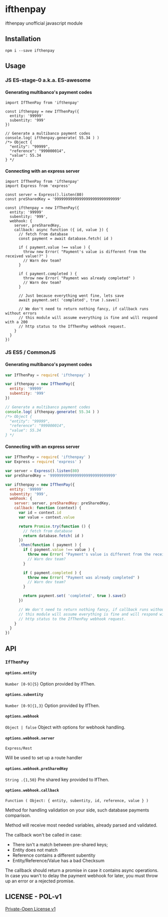 # ifthenpay
ifthenpay unofficial javascript module

## Installation

```
npm i --save ifthenpay
```

## Usage

### JS ES-stage-0 a.k.a. ES-awesome

#### Generating multibanco's payment codes
```es6
import IfThenPay from 'ifthenpay'

const ifthenpay = new IfThenPay({
  entity: '99999'
  subentity: '999'
})

// Generate a multibanco payment codes
console.log( ifthenpay.generate( 55.34 ) )
/*> Object {
  "entity": "99999",
  "reference": "999000014",
  "value": 55.34
} */
```

#### Connecting with an express server
```es6
import IfThenPay from 'ifthenpay'
import Express from 'express'

const server = Express().listen(80)
const preSharedKey = '99999999999999999999999999999'

const ifthenpay = new IfThenPay({
  entity: '99999'
  subentity: '999',
  webhook: {
    server, preSharedKey,
    callback: async function ({ id, value }) {
      // fetch from database
      const payment = await database.fetch( id )

      if ( payment.value !== value ) {
        throw new Error( "Payment's value is different from the received value!?" )
        // Warn dev team?
      }

      if ( payment.completed ) {
        throw new Error( "Payment was already completed" )
        // Warn dev team?
      }

      // Just because everything went fine, lets save
      await payment.set( 'completed', true ).save()

      // We don't need to return nothing fancy, if callback runs without errors
      // this module will assume everything is fine and will respond with a 200
      // http status to the IfThenPay webhook request.
    }
  }
})

```

### JS ES5 / CommonJS


#### Generating multibanco's payment codes
```js
var IfThenPay = require( 'ifthenpay' )

var ifthenpay = new IfThenPay({
  entity: '99999'
  subentity: '999'
})

// Generate a multibanco payment codes
console.log( ifthenpay.generate( 55.34 ) )
/*> Object {
  "entity": "99999",
  "reference": "999000014",
  "value": 55.34
} */
```

#### Connecting with an express server
```js
var IfThenPay = require( 'ifthenpay' )
var Express = require( 'express' )

var server = Express().listen(80)
var preSharedKey = '99999999999999999999999999999'

var ifthenpay = new IfThenPay({
  entity: '99999'
  subentity: '999',
  webhook: {
    server: server, preSharedKey: preSharedKey,
    callback: function (context) {
      var id = context.id
      var value = context.value

      return Promise.try(function () {
        // fetch from database
        return database.fetch( id )
      })
      .then(function ( payment ) {
        if ( payment.value !== value ) {
          throw new Error( "Payment's value is different from the received value!?" )
          // Warn dev team?
        }

        if ( payment.completed ) {
          throw new Error( "Payment was already completed" )
          // Warn dev team?
        }

        return payment.set( 'completed', true ).save()
      })

      // We don't need to return nothing fancy, if callback runs without errors
      // this module will assume everything is fine and will respond with a 200
      // http status to the IfThenPay webhook request.
    }
  }
})

```

## API

### `IfThenPay`

#### `options.entity`
`Number [0-9]{5}`
Option provided by IfThen.

#### `options.subentity`
`Number [0-9]{1,3}`
Option provided by IfThen.

#### `options.webhook`
`Object | false`
Object with options for webhook handling.

#### `options.webhook.server`
`Express/Rest`

Will be used to set up a route handler

#### `options.webhook.preSharedKey`
`String .{1,50}`
Pre shared key provided to IfThen.

#### `options.webhook.callback`
`Function ( Object: { entity, subentity, id, reference, value } )`

Method for handling validation on your side, such database payments comparison.

Method will receive most needed variables, already parsed and validated.

The callback won't be called in case:
- There isn't a match between pre-shared keys;
- Entity does not match
- Reference contains a different subentity
- Entity/Reference/Value has a bad Checksum

The callback should return a promise in case it contains async operations.
In case you wan't to delay the payment webhook for later, you must throw up an
error or a rejected promise.

## LICENSE - POL-v1

[Private-Open License v1](https://raw.githubusercontent.com/cusspvz/pol/master/POL-1.0.md)
